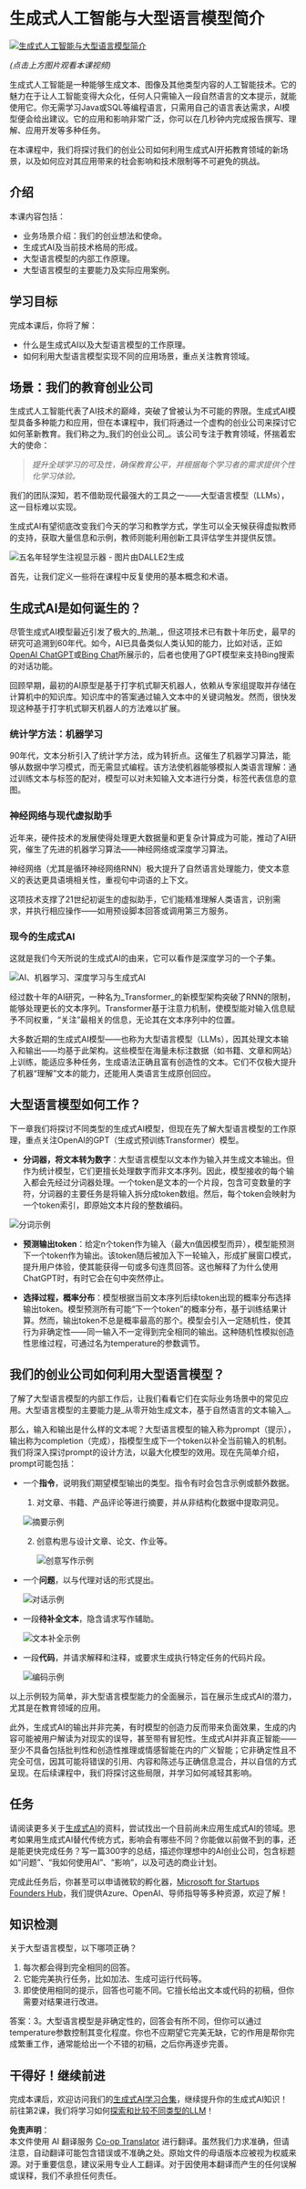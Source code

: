 <!--
CO_OP_TRANSLATOR_METADATA:
{
  "original_hash": "f53ba0fa49164f9323043f1c6b11f2b1",
  "translation_date": "2025-07-09T07:44:01+00:00",
  "source_file": "01-introduction-to-genai/README.md",
  "language_code": "zh"
}
-->
# 生成式人工智能与大型语言模型简介

[![生成式人工智能与大型语言模型简介](../../../translated_images/01-lesson-banner.2424cfd092f43366707ee2d15749f62f76f80ea3cb0816f4f31d0abd5ffd4dd1.zh.png)](https://aka.ms/gen-ai-lesson-1-gh?WT.mc_id=academic-105485-koreyst)

_(点击上方图片观看本课视频)_

生成式人工智能是一种能够生成文本、图像及其他类型内容的人工智能技术。它的魅力在于让人工智能变得大众化，任何人只需输入一段自然语言的文本提示，就能使用它。你无需学习Java或SQL等编程语言，只需用自己的语言表达需求，AI模型便会给出建议。它的应用和影响非常广泛，你可以在几秒钟内完成报告撰写、理解、应用开发等多种任务。

在本课程中，我们将探讨我们的创业公司如何利用生成式AI开拓教育领域的新场景，以及如何应对其应用带来的社会影响和技术限制等不可避免的挑战。

## 介绍

本课内容包括：

- 业务场景介绍：我们的创业想法和使命。
- 生成式AI及当前技术格局的形成。
- 大型语言模型的内部工作原理。
- 大型语言模型的主要能力及实际应用案例。

## 学习目标

完成本课后，你将了解：

- 什么是生成式AI以及大型语言模型的工作原理。
- 如何利用大型语言模型实现不同的应用场景，重点关注教育领域。

## 场景：我们的教育创业公司

生成式人工智能代表了AI技术的巅峰，突破了曾被认为不可能的界限。生成式AI模型具备多种能力和应用，但在本课程中，我们将通过一个虚构的创业公司来探讨它如何革新教育。我们称之为_我们的创业公司_。该公司专注于教育领域，怀揣着宏大的使命：

> _提升全球学习的可及性，确保教育公平，并根据每个学习者的需求提供个性化学习体验。_

我们的团队深知，若不借助现代最强大的工具之一——大型语言模型（LLMs），这一目标难以实现。

生成式AI有望彻底改变我们今天的学习和教学方式，学生可以全天候获得虚拟教师的支持，获取大量信息和示例，教师则能利用创新工具评估学生并提供反馈。

![五名年轻学生注视显示器 - 图片由DALLE2生成](../../../translated_images/students-by-DALLE2.b70fddaced1042ee47092320243050c4c9a7da78b31eeba515b09b2f0dca009b.zh.png)

首先，让我们定义一些将在课程中反复使用的基本概念和术语。

## 生成式AI是如何诞生的？

尽管生成式AI模型最近引发了极大的_热潮_，但这项技术已有数十年历史，最早的研究可追溯到60年代。如今，AI已具备类似人类认知的能力，比如对话，正如[OpenAI ChatGPT](https://openai.com/chatgpt)或[Bing Chat](https://www.microsoft.com/edge/features/bing-chat?WT.mc_id=academic-105485-koreyst)所展示的，后者也使用了GPT模型来支持Bing搜索的对话功能。

回顾早期，最初的AI原型是基于打字机式聊天机器人，依赖从专家组提取并存储在计算机中的知识库。知识库中的答案通过输入文本中的关键词触发。然而，很快发现这种基于打字机式聊天机器人的方法难以扩展。

### 统计学方法：机器学习

90年代，文本分析引入了统计学方法，成为转折点。这催生了机器学习算法，能够从数据中学习模式，而无需显式编程。该方法使机器能够模拟人类语言理解：通过训练文本与标签的配对，模型可以对未知输入文本进行分类，标签代表信息的意图。

### 神经网络与现代虚拟助手

近年来，硬件技术的发展使得处理更大数据量和更复杂计算成为可能，推动了AI研究，催生了先进的机器学习算法——神经网络或深度学习算法。

神经网络（尤其是循环神经网络RNN）极大提升了自然语言处理能力，使文本意义的表达更具语境相关性，重视句中词语的上下文。

这项技术支撑了21世纪初诞生的虚拟助手，它们能精准理解人类语言，识别需求，并执行相应操作——如用预设脚本回答或调用第三方服务。

### 现今的生成式AI

这就是我们今天所说的生成式AI的由来，它可以看作是深度学习的一个子集。

![AI、机器学习、深度学习与生成式AI](../../../translated_images/AI-diagram.c391fa518451a40de58d4f792c88adb8568d8cb4c48eed6e97b6b16e621eeb77.zh.png)

经过数十年的AI研究，一种名为_Transformer_的新模型架构突破了RNN的限制，能够处理更长的文本序列。Transformer基于注意力机制，使模型能对输入信息赋予不同权重，“关注”最相关的信息，无论其在文本序列中的位置。

大多数近期的生成式AI模型——也称为大型语言模型（LLMs），因其处理文本输入和输出——均基于此架构。这些模型在海量未标注数据（如书籍、文章和网站）上训练，能适应多种任务，生成语法正确且富有创造性的文本。它们不仅极大提升了机器“理解”文本的能力，还能用人类语言生成原创回应。

## 大型语言模型如何工作？

下一章我们将探讨不同类型的生成式AI模型，但现在先了解大型语言模型的工作原理，重点关注OpenAI的GPT（生成式预训练Transformer）模型。

- **分词器，将文本转为数字**：大型语言模型以文本作为输入并生成文本输出。但作为统计模型，它们更擅长处理数字而非文本序列。因此，模型接收的每个输入都会先经过分词器处理。一个token是文本的一个片段，包含可变数量的字符，分词器的主要任务是将输入拆分成token数组。然后，每个token会映射为一个token索引，即原始文本片段的整数编码。

![分词示例](../../../translated_images/tokenizer-example.80a5c151ee7d1bd485eff5aca60ac3d2c1eaaff4c0746e09b98c696c959afbfa.zh.png)

- **预测输出token**：给定n个token作为输入（最大n值因模型而异），模型能预测下一个token作为输出。该token随后被加入下一轮输入，形成扩展窗口模式，提升用户体验，使其能获得一句或多句连贯回答。这也解释了为什么使用ChatGPT时，有时它会在句中突然停止。

- **选择过程，概率分布**：模型根据当前文本序列后续token出现的概率分布选择输出token。模型预测所有可能“下一个token”的概率分布，基于训练结果计算。然而，输出token不总是概率最高的那个。模型会引入一定随机性，使其行为非确定性——同一输入不一定得到完全相同的输出。这种随机性模拟创造性思维过程，可通过名为temperature的参数调节。

## 我们的创业公司如何利用大型语言模型？

了解了大型语言模型的内部工作后，让我们看看它们在实际业务场景中的常见应用。大型语言模型的主要能力是_从零开始生成文本，基于自然语言的文本输入_。

那么，输入和输出是什么样的文本呢？大型语言模型的输入称为prompt（提示），输出称为completion（完成），指模型生成下一个token以补全当前输入的机制。我们将深入探讨prompt的设计方法，以最大化模型的效用。现在先简单介绍，prompt可能包括：

- 一个**指令**，说明我们期望模型输出的类型。指令有时会包含示例或额外数据。

  1. 对文章、书籍、产品评论等进行摘要，并从非结构化数据中提取洞见。
    
    ![摘要示例](../../../translated_images/summarization-example.7b7ff97147b3d790477169f442b5e3f8f78079f152450e62c45dbdc23b1423c1.zh.png)
  
  2. 创意构思与设计文章、论文、作业等。
      
     ![创意写作示例](../../../translated_images/creative-writing-example.e24a685b5a543ad1287ad8f6c963019518920e92a1cf7510f354e85b0830fbe8.zh.png)

- 一个**问题**，以与代理对话的形式提出。
  
  ![对话示例](../../../translated_images/conversation-example.60c2afc0f595fa599f367d36ccc3909ffc15e1d5265cb33b907d3560f3d03116.zh.png)

- 一段**待补全文本**，隐含请求写作辅助。
  
  ![文本补全示例](../../../translated_images/text-completion-example.cbb0f28403d427524f8f8c935f84d084a9765b683a6bf37f977df3adb868b0e7.zh.png)

- 一段**代码**，并请求解释和注释，或要求生成执行特定任务的代码片段。
  
  ![编码示例](../../../translated_images/coding-example.50ebabe8a6afff20267c91f18aab1957ddd9561ee2988b2362b7365aa6796935.zh.png)

以上示例较为简单，非大型语言模型能力的全面展示，旨在展示生成式AI的潜力，尤其是在教育领域的应用。

此外，生成式AI的输出并非完美，有时模型的创造力反而带来负面效果，生成的内容可能被用户解读为对现实的误导，甚至带有冒犯性。生成式AI并非真正智能——至少不具备包括批判性和创造性推理或情感智能在内的广义智能；它非确定性且不完全可信，因其可能将错误的引用、内容和陈述与正确信息混合，并以自信的方式呈现。在后续课程中，我们将探讨这些局限，并学习如何减轻其影响。

## 任务

请阅读更多关于[生成式AI](https://en.wikipedia.org/wiki/Generative_artificial_intelligence?WT.mc_id=academic-105485-koreyst)的资料，尝试找出一个目前尚未应用生成式AI的领域。思考如果用生成式AI替代传统方式，影响会有哪些不同？你能做以前做不到的事，还是能更快完成任务？写一篇300字的总结，描述你理想中的AI创业公司，包含标题如“问题”、“我如何使用AI”、“影响”，以及可选的商业计划。

完成此任务后，你甚至可以申请微软的孵化器，[Microsoft for Startups Founders Hub](https://www.microsoft.com/startups?WT.mc_id=academic-105485-koreyst)，我们提供Azure、OpenAI、导师指导等多种资源，欢迎了解！

## 知识检测

关于大型语言模型，以下哪项正确？

1. 每次都会得到完全相同的回答。  
2. 它能完美执行任务，比如加法、生成可运行代码等。  
3. 即使使用相同的提示，回答也可能不同。它擅长给出文本或代码的初稿，但你需要对结果进行改进。

答案：3。大型语言模型是非确定性的，回答会有所不同，但你可以通过temperature参数控制其变化程度。你也不应期望它完美无缺，它的作用是帮你完成繁重工作，通常能给出一个不错的初稿，之后你再逐步完善。

## 干得好！继续前进

完成本课后，欢迎访问我们的[生成式AI学习合集](https://aka.ms/genai-collection?WT.mc_id=academic-105485-koreyst)，继续提升你的生成式AI知识！
前往第2课，我们将学习如何[探索和比较不同类型的LLM](../02-exploring-and-comparing-different-llms/README.md?WT.mc_id=academic-105485-koreyst)！

**免责声明**：  
本文件使用 AI 翻译服务 [Co-op Translator](https://github.com/Azure/co-op-translator) 进行翻译。虽然我们力求准确，但请注意，自动翻译可能包含错误或不准确之处。原始文件的母语版本应被视为权威来源。对于重要信息，建议采用专业人工翻译。对于因使用本翻译而产生的任何误解或误释，我们不承担任何责任。